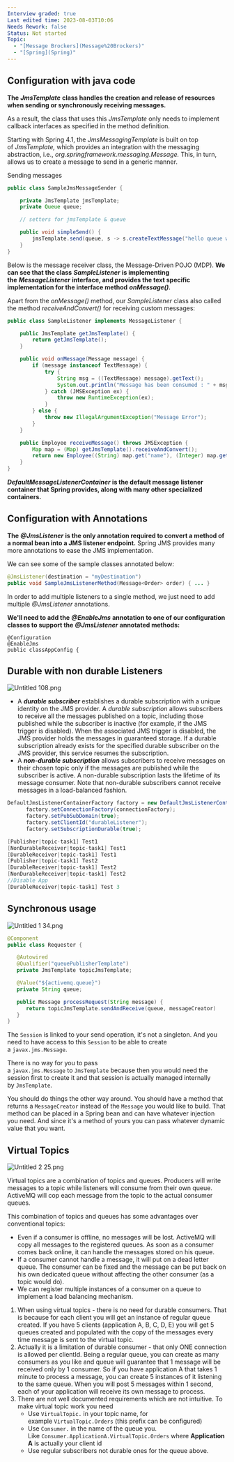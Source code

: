 ```yaml
---
Interview graded: true
Last edited time: 2023-08-03T10:06
Needs Rework: false
Status: Not started
Topic:
  - "[Message Brockers](Message%20Brockers)"
  - "[Spring](Spring)"
---
```

## Configuration with java code

**The** _**JmsTemplate**_ **class handles the creation and release of resources when sending or synchronously receiving messages.**

As a result, the class that uses this _JmsTemplate_ only needs to implement callback interfaces as specified in the method definition.

Starting with Spring 4.1, the _JmsMessagingTemplate_ is built on top of _JmsTemplate,_ which provides an integration with the messaging abstraction, i.e., _org.springframework.messaging.Message._ This, in turn, allows us to create a message to send in a generic manner.

Sending messages  
  

```Java
public class SampleJmsMessageSender {

    private JmsTemplate jmsTemplate;
    private Queue queue;

    // setters for jmsTemplate & queue

    public void simpleSend() {
        jmsTemplate.send(queue, s -> s.createTextMessage("hello queue world"));
    }
}
```

Below is the message receiver class, the Message-Driven POJO (MDP). **We can see that the class** _**SampleListener**_ **is implementing the** _**MessageListener**_ **interface, and provides the text specific implementation for the interface method** _**onMessage().**_

Apart from the _onMessage()_ method, our _SampleListener_ class also called the method _receiveAndConvert()_ for receiving custom messages:

```Java
public class SampleListener implements MessageListener {

    public JmsTemplate getJmsTemplate() {
        return getJmsTemplate();
    }

    public void onMessage(Message message) {
        if (message instanceof TextMessage) {
            try {
                String msg = ((TextMessage) message).getText();
                System.out.println("Message has been consumed : " + msg);
            } catch (JMSException ex) {
                throw new RuntimeException(ex);
            }
        } else {
            throw new IllegalArgumentException("Message Error");
        }
    }

    public Employee receiveMessage() throws JMSException {
        Map map = (Map) getJmsTemplate().receiveAndConvert();
        return new Employee((String) map.get("name"), (Integer) map.get("age"));
    }
}
```

_**DefaultMessageListenerContainer**_ **is the default message listener container that Spring provides, along with many other specialized containers.**

## Configuration with Annotations

**The** _**@JmsListener**_ **is the only annotation required to convert a method of a normal bean into a JMS listener endpoint.** Spring JMS provides many more annotations to ease the JMS implementation.

We can see some of the sample classes annotated below:

```Java
@JmsListener(destination = "myDestination")
public void SampleJmsListenerMethod(Message<Order> order) { ... }
```

In order to add multiple listeners to a single method, we just need to add multiple _@JmsListener_ annotations.

**We'll need to add the** _**@EnableJms**_ **annotation to one of our configuration classes to support the** _**@JmsListener**_ **annotated methods:**

```Plain
@Configuration
@EnableJms
public classAppConfig {
```

## Durable with non durable Listeners

![Untitled 108.png](Untitled%20108.png)

- A **_durable subscriber_** establishes a durable subscription with a unique identity on the JMS provider. A _durable subscription_ allows subscribers to receive all the messages published on a topic, including those published while the subscriber is inactive (for example, if the JMS trigger is disabled). When the associated JMS trigger is disabled, the JMS provider holds the messages in guaranteed storage. If a durable subscription already exists for the specified durable subscriber on the JMS provider, this service resumes the subscription.
- A **_non-durable subscription_** allows subscribers to receive messages on their chosen topic only if the messages are published while the subscriber is active. A non-durable subscription lasts the lifetime of its message consumer. Note that non-durable subscribers cannot receive messages in a load-balanced fashion.

```Java
DefaultJmsListenerContainerFactory factory = new DefaultJmsListenerContainerFactory();
      factory.setConnectionFactory(connectionFactory);
      factory.setPubSubDomain(true);
      factory.setClientId("durableListener");
      factory.setSubscriptionDurable(true);
```

```Java
[Publisher|topic-task1] Test1
[NonDurableReceiver|topic-task1] Test1
[DurableReceiver|topic-task1] Test1
[Publisher|topic-task1] Test2
[DurableReceiver|topic-task1] Test2
[NonDurableReceiver|topic-task1] Test2
//Disable App
[DurableReceiver|topic-task1] Test 3
```

## Synchronous usage

![Untitled 1 34.png](Untitled%201%2034.png)

```Java
@Component
public class Requester {

   @Autowired
   @Qualifier("queuePublisherTemplate")
   private JmsTemplate topicJmsTemplate;

   @Value("${activemq.queue}")
   private String queue;

   public Message processRequest(String message) {
      return topicJmsTemplate.sendAndReceive(queue, messageCreator)
   }
}
```

The `Session` is linked to your send operation, it's not a singleton. And you need to have access to this `Session` to be able to create a `javax.jms.Message`.

There is no way for you to pass a `javax.jms.Message` to `JmsTemplate` because then you would need the session first to create it and that session is actually managed internally by `JmsTemplate`.

You should do things the other way around. You should have a method that returns a `MessageCreator` instead of the `Message` you would like to build. That method can be placed in a Spring bean and can have whatever injection you need. And since it's a method of yours you can pass whatever dynamic value that you want.

  

## **Virtual Topics**

![Untitled 2 25.png](Untitled%202%2025.png)

Virtual topics are a combination of topics and queues. Producers will write messages to a topic while listeners will consume from their own queue. ActiveMQ will cop each message from the topic to the actual consumer queues.

This combination of topics and queues has some advantages over conventional topics:

- Even if a consumer is offline, no messages will be lost. ActiveMQ will copy all messages to the registered queues. As soon as a consumer comes back online, it can handle the messages stored on his queue.
- If a consumer cannot handle a message, it will put on a dead letter queue. The consumer can be fixed and the message can be put back on his own dedicated queue without affecting the other consumer (as a topic would do).
- We can register multiple instances of a consumer on a queue to implement a load balancing mechanism.

  

1. When using virtual topics - there is no need for durable consumers. That is because for each client you will get an instance of regular queue created. If you have 5 clients (application A, B, C, D, E) you will get 5 queues created and populated with the copy of the messages every time message is sent to the virtual topic.
2. Actually it is a limitation of durable consumer - that only ONE connection is allowed per clientId. Being a regular queue, you can create as many consumers as you like and queue will guarantee that 1 message will be received only by 1 consumer. So if you have application A that takes 1 minute to process a message, you can create 5 instances of it listening to the same queue. When you will post 5 messages within 1 second, each of your application will receive its own message to process.
3. There are not well documented requirements which are not intuitive. To make virtual topic work you need
    - Use `VirtualTopic.` in your topic name, for example `VirtualTopic.Orders` (this prefix can be configured)
    - Use `Consumer.` in the name of the queue you. Like `Consumer.ApplicationA.VirtualTopic.Orders` where **ApplicationA** is actually your client id
    - Use regular subscribers not durable ones for the queue above.
